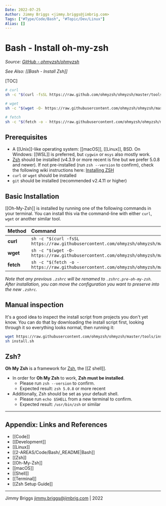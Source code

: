 ```yaml
---
Date: 2022-07-25
Author: Jimmy Briggs <jimmy.briggs@jimbrig.com>
Tags: ["#Type/Code/Bash", "#Topic/Dev/Linux"]
Alias: []
---
```


# Bash - Install oh-my-zsh

*Source: [GitHub - ohmyzsh/ohmyzsh](https://github.com/ohmyzsh/ohmyzsh#basic-installation)*

*See Also: [[Bash - Install Zsh]]*

[TOC]

```bash
# curl
sh -c "$(curl -fsSL https://raw.github.com/ohmyzsh/ohmyzsh/master/tools/install.sh)"

# wget
sh -c "$(wget -O- https://raw.githubusercontent.com/ohmyzsh/ohmyzsh/master/tools/install.sh)"

# fetch
sh -c "$(fetch -o - https://raw.githubusercontent.com/ohmyzsh/ohmyzsh/master/tools/install.sh)"
```

## Prerequisites

- A [[Unix]]-like operating system: [[macOS]], [[Linux]], BSD. On Windows: [[WSL]] is preferred, but `cygwin` or `msys` also mostly work.
- [Zsh](https://www.zsh.org) should be installed (v4.3.9 or more recent is fine but we prefer 5.0.8 and newer). If not pre-installed (run `zsh --version` to confirm), check the following wiki instructions here: [Installing ZSH](https://github.com/ohmyzsh/ohmyzsh/wiki/Installing-ZSH)
- `curl` or `wget` should be installed
- `git` should be installed (recommended v2.4.11 or higher)

## Basic Installation

[[Oh-My-Zsh]] is installed by running one of the following commands in your terminal. You can install this via the command-line with either `curl`, `wget` or another similar tool.

| Method    | Command                                                                                           |
| :-------- | :------------------------------------------------------------------------------------------------ |
| **curl**  | `sh -c "$(curl -fsSL https://raw.githubusercontent.com/ohmyzsh/ohmyzsh/master/tools/install.sh)"` |
| **wget**  | `sh -c "$(wget -O- https://raw.githubusercontent.com/ohmyzsh/ohmyzsh/master/tools/install.sh)"`   |
| **fetch** | `sh -c "$(fetch -o - https://raw.githubusercontent.com/ohmyzsh/ohmyzsh/master/tools/install.sh)"` |

_Note that any previous `.zshrc` will be renamed to `.zshrc.pre-oh-my-zsh`. After installation, you can move the configuration you want to preserve into the new `.zshrc`._

## Manual inspection

It's a good idea to inspect the install script from projects you don't yet know. You can do
that by downloading the install script first, looking through it so everything looks normal,
then running it:

```sh
wget https://raw.githubusercontent.com/ohmyzsh/ohmyzsh/master/tools/install.sh
sh install.sh
```

## Zsh?

**Oh My Zsh** is a framework for [Zsh](https://www.zsh.org/), the [[Z shell]].

-   In order for **Oh My Zsh** to work, **Zsh must be installed**.
    -   Please run `zsh --version` to confirm.
    -   Expected result: `zsh 5.0.8` or more recent
-   Additionally, Zsh should be set as your default shell.
    -   Please run `echo $SHELL` from a new terminal to confirm.
    -   Expected result: `/usr/bin/zsh` or similar

***

## Appendix: Links and References

- [[Code]]
- [[Development]]
- [[Linux]]
- [[2-AREAS/Code/Bash/_README|Bash]]
- [[Zsh]]
- [[Oh-My-Zsh]]
- [[macOS]]
- [[Shell]]
- [[Terminal]]
- [[Zsh Setup Guide]]

***

Jimmy Briggs <jimmy.briggs@jimbrig.com> | 2022